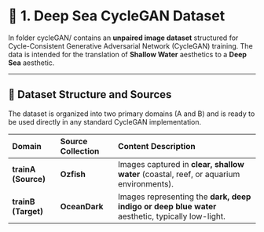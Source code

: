 # 🌊 1. Deep Sea CycleGAN Dataset

In folder cycleGAN/ contains an **unpaired image dataset** structured for Cycle-Consistent Generative Adversarial Network (CycleGAN) training. The data is intended for the translation of **Shallow Water** aesthetics to a **Deep Sea** aesthetic.

***

## 🐠 Dataset Structure and Sources

The dataset is organized into two primary domains (A and B) and is ready to be used directly in any standard CycleGAN implementation.

| Domain | Source Collection | Content Description | 
| :--- | :--- | :--- | 
| **trainA (Source)** | **Ozfish** | Images captured in **clear, shallow water** (coastal, reef, or aquarium environments). |
| **trainB (Target)** | **OceanDark** | Images representing the **dark, deep indigo or deep blue water** aesthetic, typically low-light. | 



